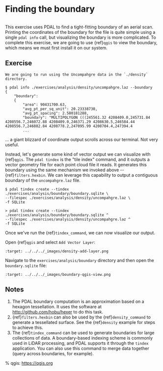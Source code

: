 # Finding the boundary

```{index} boundary, QGIS, OGR
```

This exercise uses PDAL to find a tight-fitting boundary of an aerial scan.
Printing the coordinates of the boundary for the file is quite simple using a
single `pdal info` call, but visualizing the boundary is more complicated. To
complete this exercise, we are going to use {ref}`qgis` to view the
boundary, which means we must first install it on our system.

## Exercise

```{note}
We are going to run using the Uncompahgre data in the `./density`
directory.
```

```console
$ pdal info ./exercises/analysis/density/uncompahgre.laz --boundary
{
    "boundary":
    {
        "area": 90431700.63,
        "avg_pt_per_sq_unit": 20.23338738,
        "avg_pt_spacing": 2.580181288,
        "boundary": "MULTIPOLYGON (((245561.32 4208409.0,245731.84 4208556.7,246072.88 4208409.0,246371.29 4208630.5,246584.44 4208556.7,246882.84 4208778.2,247095.99 4208704.4,247394.4
        ...
```

... a giant blizzard of coordinate output scrolls across our terminal. Not very
useful.

Instead, let's generate some kind of vector output we can visualize with
{ref}`qgis`.  The `pdal tindex` is the "tile index" command, and it outputs a
vector geometry file for each point cloud file it reads. It generates this
boundary using the same mechanism we invoked above -- {ref}`filters.hexbin`.
We can leverage this capability to output a contiguous boundary of the
`uncompahgre.laz` file.

```console
$ pdal tindex create --tindex ./exercises/analysis/boundary/boundary.sqlite \
--filespec ./exercises/analysis/density/uncompahgre.laz \
-f SQLite
```

```doscon
> pdal tindex create --tindex ./exercises/analysis/boundary/boundary.sqlite ^
--filespec ./exercises/analysis/density/uncompahgre.laz ^
-f SQLite
```

Once we've run the {ref}`tindex_command`, we can now visualize our output.

Open {ref}`qgis` and select `Add Vector Layer`:

```{image} ../../images/density-add-layer.png
:target: ../../../_images/density-add-layer.png
```

Navigate to the `exercises/analysis/boundary` directory and
then open the `boundary.sqlite` file:

```{image} ../../images/boundary-qgis-view.png
:target: ../../../_images/boundary-qgis-view.png
```

## Notes

1. The PDAL boundary computation is an approximation based on a hexagon
   tessellation. It uses the software at <http://github.com/hobu/hexer> to do
   this task.
2. {ref}`filters.hexbin` can also be used by the {ref}`density_command` to
   generate a tessellated surface. See the {ref}`density` example for
   steps to achieve this.
3. The {ref}`tindex_command` can be used to generate boundaries for large
   collections of data. A boundary-based indexing scheme is commonly used
   in LiDAR processing, and PDAL supports it through the `tindex`
   application. You can also use this command to merge data together
   (query across boundaries, for example).

% qgis: https://qgis.org
